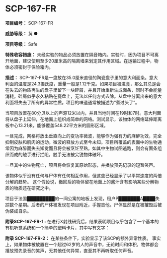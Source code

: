 # SCP-167-FR

**项目编号：**  SCP-167-FR

**威胁等级：**  黄 ●

**项目等级：**  Safe

**特殊收容措施：**  未经实验的物品必须放置在隔音箱内。实验时，因为项目不可离开地面，建议使用至少20厘米高的隔离墙来划定其作用区域。在运输过程中，物体必须密封于保险箱内。

**描述：**  SCP-167-FR是一盘放在35.0厘米直径的陶瓷盘子里的意大利面条。意大利面的温度是24.3摄氏度，重量一般是1.12千克。如果项目被进食，那么其总是会在失去的物质再生的盘子里留下一块碎屑，并且开始重新生成面条，同时不会能量消耗。碎屑似乎永久粘贴在瓷盘上，无法以任何方式去除。从盘中分离出来的意大利面将失去了所有的异常性质。项目的味道通常被描述为“煮过头了”。

当项目放置在80分贝以上的声源12米以内，并且当地时间在19时和7时。意大利面将从盘子上延伸，在地面上组织成简单的网络。测试显示，该物体的网络延伸距离板中心13.21米，能够覆盖548.22平方米的圆形区域。

一旦完成，网格将放出垂直向上的变功率微波，能够作为强有力的麻醉功效，完全抑制皮肤和肌肉的运动。微波的释放方式至今未知。项目所覆盖的表面中的生物通常因为麻醉而失去知觉而且将会被烹饪至熟。如其中生物试图逃跑，则会有面条组织而成的触手进行拦阻，触手无法被尖锐物体破坏。

一旦其中的生物死亡，项目将会恢复其原始形态，并播放预先记录的短暂笑声。

该物体似乎没有任何与尸体有任何相互作用，但这些已经显示了以平常速度的两倍分解的趋势。 这个假设说，撤回后的物体留在地面上的酱汁含有影响某些分解物质的物质还在研究之中。

项目于法国█████████的一间公寓的地板上发现，租户P███████A████失踪数个星期。后者的尸体被发现在项目附近，手握吉他。尸体显然是在被摧毁后被伪装成自杀。

**附录SCP-167-FR-1 :** 
在进行X射线研究后，结果表明项目似乎包含了一个基本的有机听觉系统和一个简单的塑料卡片，其中写有文字：


**附录 SCP-167-FR-2：** 
在某些条件下，实验显示了该SCP的额外异常性质。
事实上，如果物体被放置在一个超过62岁的人的声音中，无论时间和体积，物体都会播放预先录音的笑声，无其他任何异常，直至其不再听取任何声音。

